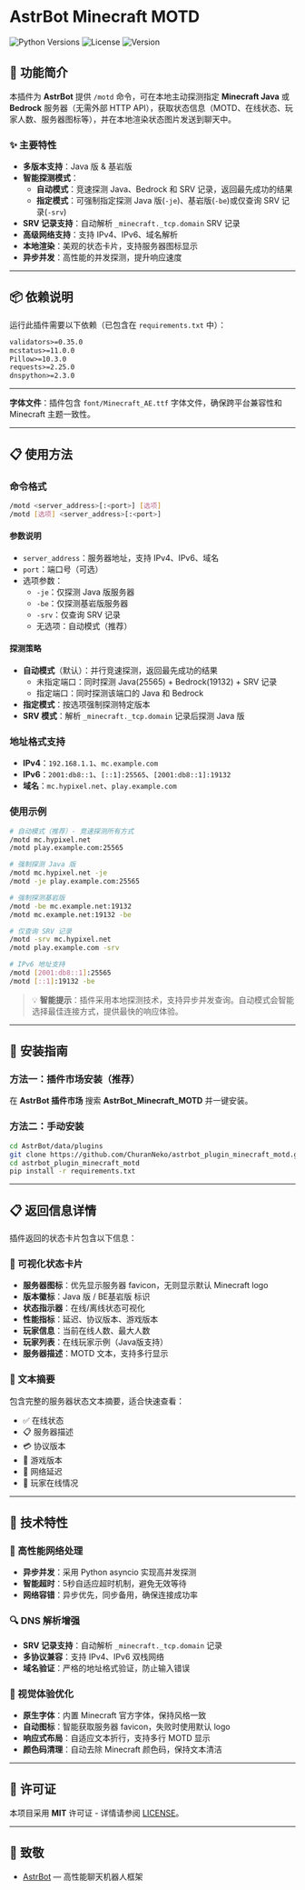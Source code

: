 # AstrBot Minecraft MOTD

![Python Versions](https://img.shields.io/badge/python-3.8%20%7C%203.9%20%7C%203.10-blue)
![License](https://img.shields.io/github/license/ChuranNeko/astrbot_plugin_Minecraft_motd)
![Version](https://img.shields.io/badge/version-1.6.0-green)

## 🌟 功能简介

本插件为 **AstrBot** 提供 `/motd` 命令，可在本地主动探测指定 **Minecraft Java** 或 **Bedrock** 服务器（无需外部 HTTP API），获取状态信息（MOTD、在线状态、玩家人数、服务器图标等），并在本地渲染状态图片发送到聊天中。

### ✨ 主要特性

* **多版本支持**：Java 版 & 基岩版
* **智能探测模式**：
  - **自动模式**：竞速探测 Java、Bedrock 和 SRV 记录，返回最先成功的结果
  - **指定模式**：可强制指定探测 Java 版(`-je`)、基岩版(`-be`)或仅查询 SRV 记录(`-srv`)
* **SRV 记录支持**：自动解析 `_minecraft._tcp.domain` SRV 记录
* **高级网络支持**：支持 IPv4、IPv6、域名解析
* **本地渲染**：美观的状态卡片，支持服务器图标显示
* **异步并发**：高性能的并发探测，提升响应速度

---

## 📦 依赖说明

运行此插件需要以下依赖（已包含在 `requirements.txt` 中）：

```txt
validators>=0.35.0
mcstatus>=11.0.0
Pillow>=10.3.0
requests>=2.25.0
dnspython>=2.3.0
```

---

**字体文件**：插件包含 `font/Minecraft_AE.ttf` 字体文件，确保跨平台兼容性和 Minecraft 主题一致性。

---

## 📋 使用方法

### 命令格式

```bash
/motd <server_address>[:<port>] [选项]
/motd [选项] <server_address>[:<port>]
```

#### 参数说明

* `server_address`：服务器地址，支持 IPv4、IPv6、域名
* `port`：端口号（可选）
* 选项参数：
  - `-je`：仅探测 Java 版服务器
  - `-be`：仅探测基岩版服务器 
  - `-srv`：仅查询 SRV 记录
  - 无选项：自动模式（推荐）

#### 探测策略

* **自动模式**（默认）：并行竞速探测，返回最先成功的结果
  - 未指定端口：同时探测 Java(25565) + Bedrock(19132) + SRV 记录
  - 指定端口：同时探测该端口的 Java 和 Bedrock
* **指定模式**：按选项强制探测特定版本
* **SRV 模式**：解析 `_minecraft._tcp.domain` 记录后探测 Java 版

### 地址格式支持

* **IPv4**：`192.168.1.1`、`mc.example.com`
* **IPv6**：`2001:db8::1`、`[::1]:25565`、`[2001:db8::1]:19132`
* **域名**：`mc.hypixel.net`、`play.example.com`

### 使用示例

```bash
# 自动模式（推荐）- 竞速探测所有方式
/motd mc.hypixel.net
/motd play.example.com:25565

# 强制探测 Java 版
/motd mc.hypixel.net -je
/motd -je play.example.com:25565

# 强制探测基岩版
/motd -be mc.example.net:19132
/motd mc.example.net:19132 -be

# 仅查询 SRV 记录
/motd -srv mc.hypixel.net
/motd play.example.com -srv

# IPv6 地址支持
/motd [2001:db8::1]:25565
/motd [::1]:19132 -be
```

> 💡 **智能提示**：插件采用本地探测技术，支持异步并发查询。自动模式会智能选择最佳连接方式，提供最快的响应体验。

---

## 🔧 安装指南

### 方法一：插件市场安装（推荐）

在 **AstrBot 插件市场** 搜索 **AstrBot_Minecraft_MOTD** 并一键安装。

### 方法二：手动安装

```bash
cd AstrBot/data/plugins
git clone https://github.com/ChuranNeko/astrbot_plugin_minecraft_motd.git
cd astrbot_plugin_minecraft_motd
pip install -r requirements.txt
```

---

## 📋 返回信息详情

插件返回的状态卡片包含以下信息：

### 🎨 可视化状态卡片
* **服务器图标**：优先显示服务器 favicon，无则显示默认 Minecraft logo
* **版本徽标**：Java 版 / BE基岩版 标识
* **状态指示器**：在线/离线状态可视化
* **性能指标**：延迟、协议版本、游戏版本
* **玩家信息**：当前在线人数、最大人数
* **玩家列表**：在线玩家示例（Java版支持）
* **服务器描述**：MOTD 文本，支持多行显示

### 📱 文本摘要
包含完整的服务器状态文本摘要，适合快速查看：
* ✅ 在线状态
* 📋 服务器描述
* 💳 协议版本
* 🧰 游戏版本
* 📡 网络延迟
* 👧 玩家在线情况

---

## 🚀 技术特性

### 🎥 高性能网络处理
* **异步并发**：采用 Python asyncio 实现高并发探测
* **智能超时**：5秒自适应超时机制，避免无效等待
* **网络容错**：异步优先，同步备用，确保连接成功率

### 🔍 DNS 解析增强
* **SRV 记录支持**：自动解析 `_minecraft._tcp.domain` 记录
* **多协议兼容**：支持 IPv4、IPv6 双栈网络
* **域名验证**：严格的地址格式验证，防止输入错误

### 🎨 视觉体验优化
* **原生字体**：内置 Minecraft 官方字体，保持风格一致
* **自动图标**：智能获取服务器 favicon，失败时使用默认 logo
* **响应式布局**：自适应文本折行，支持多行 MOTD 显示
* **颜色码清理**：自动去除 Minecraft 颜色码，保持文本清洁

---

## 📄 许可证

本项目采用 **MIT** 许可证 - 详情请参阅 [LICENSE](LICENSE)。

---

## 🙏 致敬

* [AstrBot](https://github.com/AstrBotDevs/AstrBot) — 高性能聊天机器人框架


